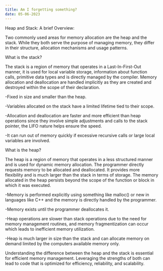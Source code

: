 ```yaml
---
title: Am I forgetting something?
date: 05-06-2023
---
```


Heap and Stack: A brief Overview:


Two commonly used areas for memory allocation are the heap and the stack. While they both serve the purpose of managing memory, they differ in their structure, allocation mechanisms and usage patterns.

What is the stack?

The stack is a region of memory that operates in a Last-In-First-Out manner, it is used for local variable storage, information about function calls, primitive data types and is directly managed by the compiler. Memory allocation and deallocation are handled implicitly as they are created and destroyed within the scope of their declaration.

-Fixed in size and smaller than the heap.

-Variables allocated on the stack have a limited lifetime tied to their scope.

-Allocation and deallocation are faster and more efficient than heap operations since they involve simple adjustments and calls to the stack pointer, the LIFO 
nature helps ensure the speed.

-It can run out of memory quickly if excessive recursive calls or large local variables are involved.


What is the heap?

The heap is a region of memory that operates in a less structured manner and is used for dynamic memory allocation. The programmer directly requests memory to be allocated and deallocated. It provides more flexibility and is much larger than the stack in terms of storage. The memory allocated in the heap persists beyond the scope of the function or block in which it was executed.

-Memory is performed explicitly using something like malloc() or new in languages like C++ and the memory is directly handled by the programmer.

-Memory exists until the programmer deallocates it.

-Heap operations are slower than stack operations due to the need for memory management routines, and memory fragmentization can occur which leads to inefficient memory utilization.

-Heap is much larger in size than the stack and can allocate memory on demand limited by the computers available memory only. 




Understanding the difference between the heap and the stack is essential for efficient memory management. Leveraging the strengths of both can lead to code that is optimized for efficiency, reliability, and scalability.
